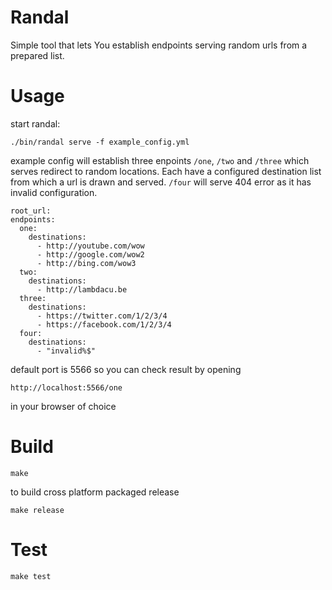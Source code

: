 # Randal

Simple tool that lets You establish endpoints serving random urls from a prepared list.

# Usage

start randal:

```
./bin/randal serve -f example_config.yml 
```

example config will establish three enpoints `/one`, `/two` and `/three` which serves redirect to random locations. Each have a configured destination list from which a url is drawn and served. `/four` will serve 404 error as it has invalid configuration.

```
root_url:
endpoints:
  one:
    destinations:
      - http://youtube.com/wow
      - http://google.com/wow2
      - http://bing.com/wow3
  two:
    destinations:
      - http://lambdacu.be 
  three: 
    destinations:
      - https://twitter.com/1/2/3/4
      - https://facebook.com/1/2/3/4
  four: 
    destinations:
      - "invalid%$"
```

default port is 5566 so you can check result by opening

```
http://localhost:5566/one
```

in your browser of choice

# Build

```
make
```

to build cross platform packaged release 

```
make release
```

# Test

```
make test
```